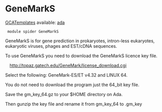 # GeneMarkS

[GCATemplates](/kb3/Software/useful-tools/SW@GCATemplates/ "wikilink") available:
[ada](https://github.tamu.edu/cmdickens/GCATemplates/blob/master/templates/ada/run_genemarks_4.3_ada.sh)

` module spider GeneMarkS`

GeneMarkS is for gene prediction in prokaryotes, intron-less eukaryotes,
eukaryotic viruses, phages and EST/cDNA sequences.

To use GeneMarkS you need to download the GeneMarkS licence key file.

`  `<http://topaz.gatech.edu/GeneMark/license_download.cgi>

Select the following: GeneMark-ES/ET v4.32 and LINUX 64.

You do not need to download the program just the 64\_bit key file.

Save the gm\_key\_64.gz to your $HOME directory on Ada.

Then gunzip the key file and rename it from gm\_key\_64 to .gm\_key
